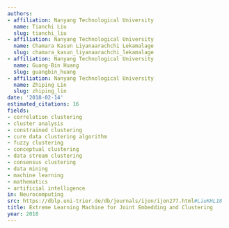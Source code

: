```yaml
---
authors:
- affiliation: Nanyang Technological University
  name: Tianchi Liu
  slug: tianchi_liu
- affiliation: Nanyang Technological University
  name: Chamara Kasun Liyanaarachchi Lekamalage
  slug: chamara_kasun_liyanaarachchi_lekamalage
- affiliation: Nanyang Technological University
  name: Guang-Bin Huang
  slug: guangbin_huang
- affiliation: Nanyang Technological University
  name: Zhiping Lin
  slug: zhiping_lin
date: '2018-02-14'
estimated_citations: 16
fields:
- correlation clustering
- cluster analysis
- constrained clustering
- cure data clustering algorithm
- fuzzy clustering
- conceptual clustering
- data stream clustering
- consensus clustering
- data mining
- machine learning
- mathematics
- artificial intelligence
in: Neurocomputing
src: https://dblp.uni-trier.de/db/journals/ijon/ijon277.html#LiuKHL18
title: Extreme Learning Machine for Joint Embedding and Clustering
year: 2018
---
```

